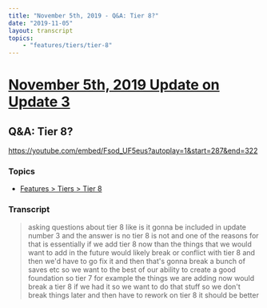 ```yaml
---
title: "November 5th, 2019 - Q&A: Tier 8?"
date: "2019-11-05"
layout: transcript
topics: 
    - "features/tiers/tier-8"
---
```

# [November 5th, 2019 Update on Update 3](../2019-11-05.md)
## Q&A: Tier 8?
https://youtube.com/embed/Fsod_UF5eus?autoplay=1&start=287&end=322
### Topics
* [Features > Tiers > Tier 8](../topics/features/tiers/tier-8.md)

### Transcript

> asking questions about tier 8 like is it
> gonna be included in update number 3 and
> the answer is no tier 8 is not and one
> of the reasons for that is essentially
> if we add tier 8 now than the things
> that we would want to add in the future
> would likely break or conflict with tier
> 8 and then we'd have to go fix it and
> then that's gonna break a bunch of saves
> etc so we want to the best of our
> ability to create a good foundation so
> tier 7 for example the things we are
> adding now would break a tier 8 if we
> had it so we want to do that stuff so we
> don't break things later and then have
> to rework on tier 8 it should be better
